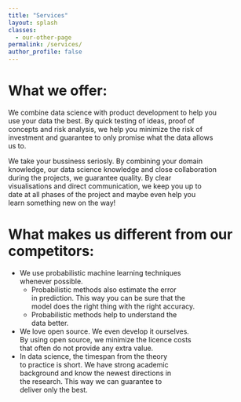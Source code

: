 ```yaml
---
title: "Services"
layout: splash
classes:
  - our-other-page
permalink: /services/
author_profile: false
---
```



# What we offer:

We combine data science with product development to help you  
use your data the best. By quick testing of ideas, proof of  
concepts and risk analysis, we help you minimize the risk of  
investment and guarantee to only promise what the data allows  
us to.  

We take your bussiness seriosly. By combining your domain  
knowledge, our data science knowledge and close collaboration  
during the projects, we guarantee quality. By clear  
visualisations and direct communication, we keep you up to  
date at all phases of the project and maybe even help you  
learn something new on the way!

# What makes us different from our competitors:
* We use probabilistic machine learning techniques  
whenever possible.
  * Probabilistic methods also estimate the error  
  in prediction. This way you can be sure that the  
  model does the right thing with the right accuracy.
  * Probabilistic methods help to understand the  
  data better.
* We love open source. We even develop it ourselves.  
By using open source, we minimize the licence costs  
that often do not provide any extra value.
* In data science, the timespan from the theory  
to practice is short. We have strong academic  
background and know the newest directions in  
the research. This way we can guarantee to  
deliver only the best.
